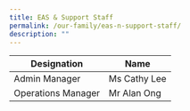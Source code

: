 ```yaml
---
title: EAS & Support Staff
permalink: /our-family/eas-n-support-staff/
description: ""
---
```

| Designation | Name 
| -------- | -------- 
| Admin Manager    | Ms Cathy Lee
Operations Manager | Mr Alan Ong
